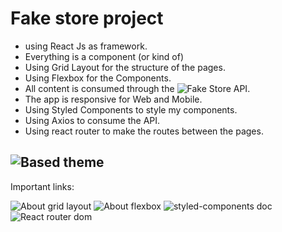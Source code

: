 # Fake store project


- using React Js as framework.
- Everything is a component (or kind of)
- Using Grid Layout for the structure of the pages.
- Using Flexbox for the Components.
- All content is consumed through the ![Fake Store API](https://fakestoreapi.com/).
- The app is responsive for Web and Mobile.
- Using Styled Components to style my components.
- Using Axios to consume the API.
- Using react router to make the routes between the pages.

## ![Based theme](https://www.behance.net/gallery/146959827/SOLMAR-E-Commerce-redesign?tracking_source=search_projects%7Cstore)

Important links:

![About grid layout](https://developer.mozilla.org/pt-BR/docs/Web/CSS/CSS_Grid_Layout/Basic_Concepts_of_Grid_Layout)
![About flexbox](https://css-tricks.com/snippets/css/a-guide-to-flexbox/)
![styled-components doc](https://styled-components.com/docs/basics)
![React router dom](https://reactrouter.com/docs/en/v6/getting-started/tutorial)
